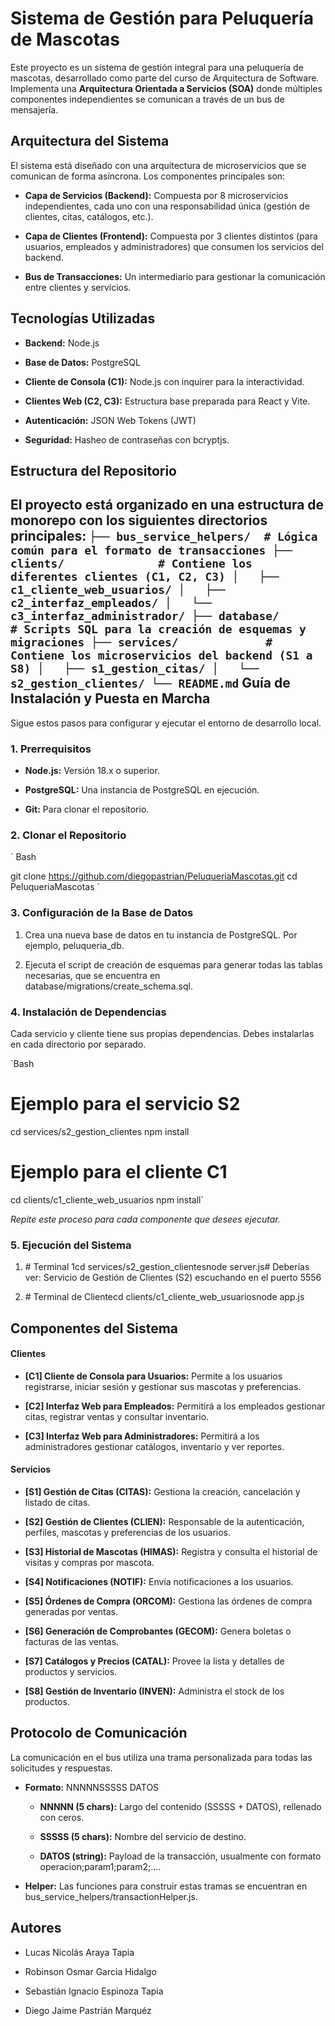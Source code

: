 Sistema de Gestión para Peluquería de Mascotas
==============================================

Este proyecto es un sistema de gestión integral para una peluquería de mascotas, desarrollado como parte del curso de Arquitectura de Software. Implementa una **Arquitectura Orientada a Servicios (SOA)** donde múltiples componentes independientes se comunican a través de un bus de mensajería.

Arquitectura del Sistema
------------------------

El sistema está diseñado con una arquitectura de microservicios que se comunican de forma asíncrona. Los componentes principales son:

*   **Capa de Servicios (Backend):** Compuesta por 8 microservicios independientes, cada uno con una responsabilidad única (gestión de clientes, citas, catálogos, etc.).
    
*   **Capa de Clientes (Frontend):** Compuesta por 3 clientes distintos (para usuarios, empleados y administradores) que consumen los servicios del backend.
    
*   **Bus de Transacciones:** Un intermediario para gestionar la comunicación entre clientes y servicios.
    

Tecnologías Utilizadas
----------------------

*   **Backend:** Node.js
    
*   **Base de Datos:** PostgreSQL
    
*   **Cliente de Consola (C1):** Node.js con inquirer para la interactividad.
    
*   **Clientes Web (C2, C3):** Estructura base preparada para React y Vite.
    
*   **Autenticación:** JSON Web Tokens (JWT)
    
*   **Seguridad:** Hasheo de contraseñas con bcryptjs.
    

Estructura del Repositorio
--------------------------

El proyecto está organizado en una estructura de monorepo con los siguientes directorios principales:
`
├── bus_service_helpers/  # Lógica común para el formato de transacciones
├── clients/              # Contiene los diferentes clientes (C1, C2, C3)
│   ├── c1_cliente_web_usuarios/
│   ├── c2_interfaz_empleados/
│   └── c3_interfaz_administrador/
├── database/             # Scripts SQL para la creación de esquemas y migraciones
├── services/             # Contiene los microservicios del backend (S1 a S8)
│   ├── s1_gestion_citas/
│   └── s2_gestion_clientes/
└── README.md
`
Guía de Instalación y Puesta en Marcha
--------------------------------------

Sigue estos pasos para configurar y ejecutar el entorno de desarrollo local.

### 1\. Prerrequisitos

*   **Node.js:** Versión 18.x o superior.
    
*   **PostgreSQL:** Una instancia de PostgreSQL en ejecución.
    
*   **Git:** Para clonar el repositorio.
    

### 2\. Clonar el Repositorio
`
Bash

git clone https://github.com/diegopastrian/PeluqueriaMascotas.git
cd PeluqueriaMascotas
`
### 3\. Configuración de la Base de Datos

1.  Crea una nueva base de datos en tu instancia de PostgreSQL. Por ejemplo, peluqueria\_db.
    
2.  Ejecuta el script de creación de esquemas para generar todas las tablas necesarias, que se encuentra en database/migrations/create\_schema.sql.
    
### 4\. Instalación de Dependencias

Cada servicio y cliente tiene sus propias dependencias. Debes instalarlas en cada directorio por separado.

`Bash
# Ejemplo para el servicio S2
cd services/s2_gestion_clientes
npm install

# Ejemplo para el cliente C1
cd clients/c1_cliente_web_usuarios
npm install`

_Repite este proceso para cada componente que desees ejecutar._

### 5\. Ejecución del Sistema

1.  \# Terminal 1cd services/s2\_gestion\_clientesnode server.js# Deberías ver: Servicio de Gestión de Clientes (S2) escuchando en el puerto 5556
    
2.  \# Terminal de Clientecd clients/c1\_cliente\_web\_usuariosnode app.js
    

Componentes del Sistema
-----------------------

#### Clientes

*   **\[C1\] Cliente de Consola para Usuarios:** Permite a los usuarios registrarse, iniciar sesión y gestionar sus mascotas y preferencias. 
    
*   **\[C2\] Interfaz Web para Empleados:** Permitirá a los empleados gestionar citas, registrar ventas y consultar inventario. 
    
*   **\[C3\] Interfaz Web para Administradores:** Permitirá a los administradores gestionar catálogos, inventario y ver reportes. 
    

#### Servicios

*   **\[S1\] Gestión de Citas (CITAS):** Gestiona la creación, cancelación y listado de citas.
    
*   **\[S2\] Gestión de Clientes (CLIEN):** Responsable de la autenticación, perfiles, mascotas y preferencias de los usuarios. 
    
*   **\[S3\] Historial de Mascotas (HIMAS):** Registra y consulta el historial de visitas y compras por mascota. 
    
*   **\[S4\] Notificaciones (NOTIF):** Envía notificaciones a los usuarios. 
    
*   **\[S5\] Órdenes de Compra (ORCOM):** Gestiona las órdenes de compra generadas por ventas. 
    
*   **\[S6\] Generación de Comprobantes (GECOM):** Genera boletas o facturas de las ventas. 
    
*   **\[S7\] Catálogos y Precios (CATAL):** Provee la lista y detalles de productos y servicios. 
    
*   **\[S8\] Gestión de Inventario (INVEN):** Administra el stock de los productos. 
    

Protocolo de Comunicación
-------------------------

La comunicación en el bus utiliza una trama personalizada para todas las solicitudes y respuestas.

*   **Formato:** NNNNNSSSSS DATOS
    
    *   **NNNNN (5 chars):** Largo del contenido (SSSSS + DATOS), rellenado con ceros.
        
    *   **SSSSS (5 chars):** Nombre del servicio de destino.
        
    *   **DATOS (string):** Payload de la transacción, usualmente con formato operacion;param1;param2;....
        
*   **Helper:** Las funciones para construir estas tramas se encuentran en bus\_service\_helpers/transactionHelper.js.
    

Autores
-------

*   Lucas Nicolás Araya Tapia
    
*   Robinson Osmar Garcia Hidalgo
    
*   Sebastián Ignacio Espinoza Tapia
    
*   Diego Jaime Pastrián Marquéz

